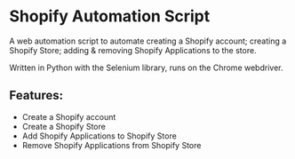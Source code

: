 # Shopify Automation Script

A web automation script to automate creating a Shopify account; creating a Shopify Store; adding & removing Shopify Applications to the store. 

Written in Python with the Selenium library, runs on the Chrome webdriver.

## Features:

- Create a Shopify account
- Create a Shopify Store
- Add Shopify Applications to Shopify Store
- Remove Shopify Applications from Shopify Store